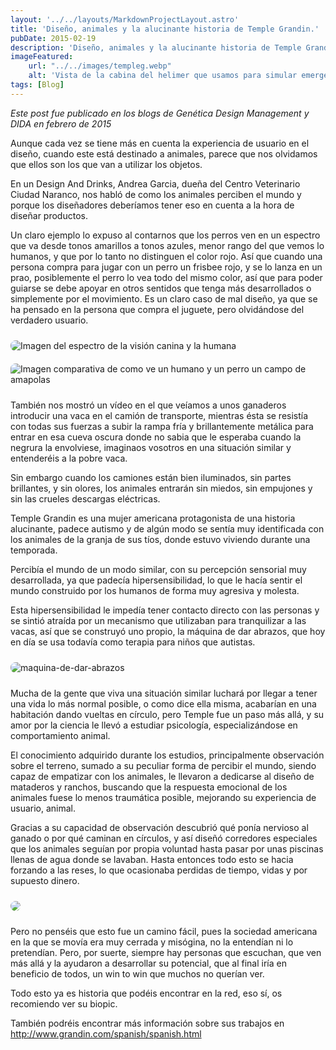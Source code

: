 ```yaml
---
layout: '../../layouts/MarkdownProjectLayout.astro'
title: 'Diseño, animales y la alucinante historia de Temple Grandin.'
pubDate: 2015-02-19
description: 'Diseño, animales y la alucinante historia de Temple Grandin.'
imageFeatured:
    url: "../../images/templeg.webp"
    alt: 'Vista de la cabina del helimer que usamos para simular emergencias.'
tags: [Blog]
---
```

_Este post fue publicado en los blogs de Genética Design Management y DIDA en febrero de 2015_

Aunque cada vez se tiene más en cuenta la experiencia de usuario en el diseño, cuando este está destinado a animales, parece que nos olvidamos que ellos son los que van a utilizar los objetos.

En un Design And Drinks, Andrea Garcia, dueña del Centro Veterinario Ciudad Naranco, nos habló de como los animales perciben el mundo y porque los diseñadores deberíamos tener eso en cuenta a la hora de diseñar productos.

Un claro ejemplo lo expuso al contarnos que los perros ven en un espectro que va desde tonos amarillos a tonos azules, menor rango del que vemos lo humanos, y que por lo tanto no distinguen el color rojo. Así que cuando una persona compra para jugar con un perro un frisbee rojo, y se lo lanza en un prao, posiblemente el perro lo vea todo del mismo color, así que para poder guiarse se debe apoyar en otros sentidos que tenga más desarrollados o simplemente por el movimiento.
Es un claro caso de mal diseño, ya que se ha pensado en la persona que compra el juguete, pero olvidándose del verdadero usuario.

<img src="/images/visioncaninahumana.webp" alt="Imagen del espectro de la visión canina y la humana" class="imgmd">

<img src="/images/campoamapolashumanovsperro.webp" alt="Imagen comparativa de como ve un humano y un perro un campo de amapolas" class="imgmd">


También nos mostró un vídeo en el que veíamos a unos ganaderos introducir una vaca en el camión de transporte, mientras ésta se resistía con todas sus fuerzas a subir la rampa fría y brillantemente metálica para entrar en esa cueva oscura donde no sabia que le esperaba cuando la negrura la envolviese, imaginaos vosotros en una situación similar y entenderéis a la pobre vaca.

Sin embargo cuando los camiones están bien iluminados, sin partes brillantes, y sin olores, los animales entrarán sin miedos, sin empujones y sin las crueles descargas eléctricas.

Temple Grandin es una mujer americana protagonista de una historia alucinante, padece autismo y de algún modo se sentía muy identificada con los animales de la granja de sus tíos, donde estuvo viviendo durante una temporada.

Percibía el mundo de un modo similar, con su percepción sensorial muy desarrollada, ya que padecía hipersensibilidad, lo que le hacía sentir el mundo construido por los humanos de forma muy agresiva y molesta.

Esta hipersensibilidad le impedía tener contacto directo con las personas y se sintió atraída por un mecanismo que utilizaban para tranquilizar a las vacas, así que se construyó uno propio, la máquina de dar abrazos, que hoy en día se usa todavía como terapia para niños que autistas.

<img src="/images/maquina-de-dar-abrazos.webp" alt="maquina-de-dar-abrazos" class="imgmd"/>

Mucha de la gente que viva una situación similar luchará por llegar a tener una vida lo más normal posible, o como dice ella misma, acabarían en una habitación dando vueltas en círculo, pero Temple fue un paso más allá, y su amor por la ciencia le llevó a estudiar psicología, especializándose en comportamiento animal.

El conocimiento adquirido durante los estudios, principalmente observación sobre el terreno, sumado a su peculiar forma de percibir el mundo, siendo capaz de empatizar con los animales, le llevaron a dedicarse al diseño de mataderos y ranchos, buscando que la respuesta emocional de los animales fuese lo menos traumática posible, mejorando su experiencia de usuario, animal.

Gracias a su capacidad de observación descubrió qué ponía nervioso al ganado o por qué caminan en círculos, y así diseñó corredores especiales que los animales seguían por propia voluntad hasta pasar por unas piscinas llenas de agua donde se lavaban. Hasta entonces todo esto se hacia forzando a las reses, lo que ocasionaba perdidas de tiempo, vidas y por supuesto dinero.

<img src="/images/cowsways.webp" class="imgmd"/>

Pero no penséis que esto fue un camino fácil, pues la sociedad americana en la que se movía era muy cerrada y misógina, no la entendían ni lo pretendían. Pero, por suerte, siempre hay personas que escuchan, que ven más allá y la ayudaron a desarrollar su potencial, que al final iría en beneficio de todos, un win to win que muchos no querían ver.

Todo esto ya es historia que podéis encontrar en la red, eso sí, os recomiendo ver su biopic.

También podréis encontrar más información sobre sus trabajos en <a href="http://www.grandin.com/spanish/spanish.html" target="_blank" rel="noopener">http://www.grandin.com/spanish/spanish.html</a>


<style>
    .imgmd{
        border-radius: 0.5rem;
        margin-top: 2%;
        margin-bottom: 2%;
    }
</style>